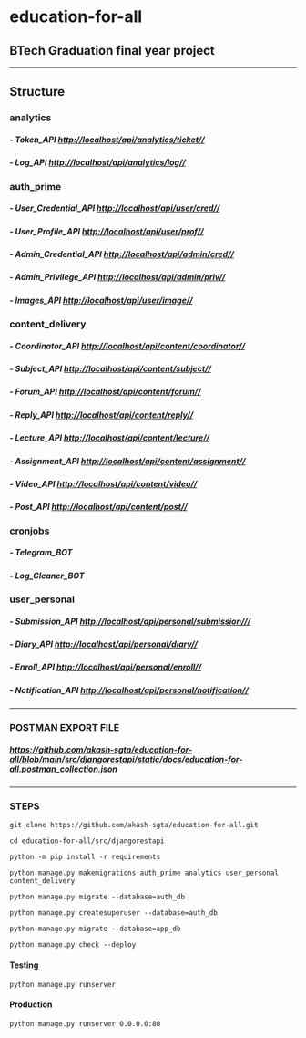 # education-for-all

## BTech Graduation final year project

***

## Structure

### analytics

##### - Token_API <http://localhost/api/analytics/ticket//>

##### - Log_API <http://localhost/api/analytics/log//>

### auth_prime

##### - User_Credential_API <http://localhost/api/user/cred//>

##### - User_Profile_API <http://localhost/api/user/prof//>

##### - Admin_Credential_API <http://localhost/api/admin/cred//>

##### - Admin_Privilege_API <http://localhost/api/admin/priv//>

##### - Images_API <http://localhost/api/user/image//>

### content_delivery

##### - Coordinator_API <http://localhost/api/content/coordinator//>

##### - Subject_API <http://localhost/api/content/subject//>

##### - Forum_API <http://localhost/api/content/forum//>

##### - Reply_API <http://localhost/api/content/reply//>

##### - Lecture_API <http://localhost/api/content/lecture//>

##### - Assignment_API <http://localhost/api/content/assignment//>

##### - Video_API <http://localhost/api/content/video//>

##### - Post_API <http://localhost/api/content/post//>

### cronjobs

##### - Telegram_BOT

##### - Log_Cleaner_BOT

### user_personal

##### - Submission_API <http://localhost/api/personal/submission///>

##### - Diary_API <http://localhost/api/personal/diary//>

##### - Enroll_API <http://localhost/api/personal/enroll//>

##### - Notification_API <http://localhost/api/personal/notification//>

***

### POSTMAN EXPORT FILE

##### <https://github.com/akash-sgta/education-for-all/blob/main/src/djangorestapi/static/docs/education-for-all.postman_collection.json>

***

### STEPS

    git clone https://github.com/akash-sgta/education-for-all.git
    
    cd education-for-all/src/djangorestapi

    python -m pip install -r requirements

    python manage.py makemigrations auth_prime analytics user_personal content_delivery

    python manage.py migrate --database=auth_db

    python manage.py createsuperuser --database=auth_db
    
    python manage.py migrate --database=app_db
    
    python manage.py check --deploy

#### Testing

    python manage.py runserver

#### Production

    python manage.py runserver 0.0.0.0:80
